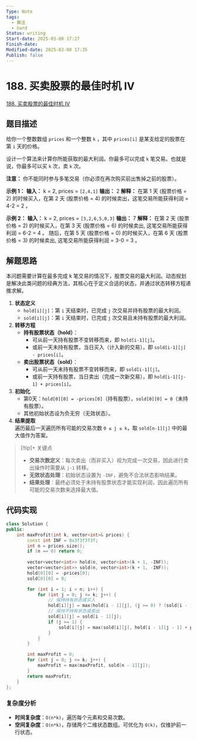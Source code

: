 ```yaml
---
Type: Note
tags:
  - 算法
  - hard
Status: writing
Start-date: 2025-03-08 17:27
Finish-date: 
Modified-date: 2025-03-08 17:35
Publish: false
---
```



# 188. 买卖股票的最佳时机 IV
[188. 买卖股票的最佳时机 IV](https://leetcode.cn/problems/best-time-to-buy-and-sell-stock-iv/)

## 题目描述
给你一个整数数组 `prices` 和一个整数 `k` ，其中 `prices[i]` 是某支给定的股票在第 `i` 天的价格。

设计一个算法来计算你所能获取的最大利润。你最多可以完成 `k` 笔交易。也就是说，你最多可以买 `k` 次，卖 `k` 次。

**注意：** 你不能同时参与多笔交易（你必须在再次购买前出售掉之前的股票）。

**示例 1：**
**输入：** k = 2, prices = `[2,4,1]`
**输出：** 2
**解释：** 在第 1 天 (股票价格 = 2) 的时候买入，在第 2 天 (股票价格 = 4) 的时候卖出，这笔交易所能获得利润 = 4-2 = 2 。

**示例 2：**
**输入：** k = 2, prices = `[3,2,6,5,0,3]`
**输出：** 7
**解释：** 在第 2 天 (股票价格 = 2) 的时候买入，在第 3 天 (股票价格 = 6) 的时候卖出, 这笔交易所能获得利润 = 6-2 = 4 。
     随后，在第 5 天 (股票价格 = 0) 的时候买入，在第 6 天 (股票价格 = 3) 的时候卖出, 这笔交易所能获得利润 = 3-0 = 3 。

## 解题思路
本问题需要计算在最多完成 k 笔交易的情况下，股票交易的最大利润。动态规划是解决此类问题的经典方法，其核心在于定义合适的状态，并通过状态转移方程递推求解。


1. **状态定义**
    - `hold[i][j]`：第 `i` 天结束时，已完成 `j` 次交易并持有股票的最大利润。
    - `sold[i][j]`：第 `i` 天结束时，已完成 `j` 次交易且未持有股票的最大利润。
2. **转移方程**
    - **持有股票状态（hold）**：
        - 可从前一天持有股票不变转移而来，即 `hold[i-1][j]`。
        - 或前一天未持有股票，当日买入（计入新的交易），即 `sold[i-1][j] - prices[i]`。
    - **卖出股票状态（sold）**：
        - 可从前一天未持有股票不变转移而来，即 `sold[i-1][j]`。
        - 或前一天持有股票，当日卖出（完成一次新交易），即 `hold[i-1][j-1] + prices[i]`。
3. **初始化**
    - 第0天：`hold[0][0] = -prices[0]`（持有股票），`sold[0][0] = 0`（未持有股票）。
    - 其他初始状态设为负无穷（无效状态）。
4. **结果提取**  
    遍历最后一天遍历所有可能的交易次数 `0 ≤ j ≤ k`，取 `sold[n-1][j]` 中的最大值作为答案。
    

> [!tip]+ 关键点
> - **交易次数定义**：每次卖出（而非买入）视为完成一次交易，因此进行卖出操作时需要从 `j-1` 转移。
> - **无效状态处理**：初始状态设置为 `-INF`，避免不合法状态影响结果。
> - **结果处理**：最终必须处于未持有股票状态才能实现利润，因此遍历所有可能的交易次数来选择最大值。


## 代码实现

```cpp
class Solution {
public:
    int maxProfit(int k, vector<int>& prices) {
        const int INF = 0x3f3f3f3f;
        int n = prices.size();
        if (n == 0) return 0;
        
        vector<vector<int>> hold(n, vector<int>(k + 1, -INF));
        vector<vector<int>> sold(n, vector<int>(k + 1, -INF));
        hold[0][0] = -prices[0];
        sold[0][0] = 0;

        for (int i = 1; i < n; i++) {
            for (int j = 0; j <= k; j++) {
                // 保持持有状态或买入
                hold[i][j] = max(hold[i - 1][j], (j >= 0) ? (sold[i - 1][j] - prices[i]) : -INF);
                // 保持不持有状态或卖出
                sold[i][j] = sold[i - 1][j];
                if (j >= 1) {
                    sold[i][j] = max(sold[i][j], hold[i - 1][j - 1] + prices[i]);
                }
            }
        }

        int maxProfit = 0;
        for (int j = 0; j <= k; j++) {
            maxProfit = max(maxProfit, sold[n - 1][j]);
        }
        return maxProfit;
    }
};
```


### 复杂度分析

- **时间复杂度**：`O(n*k)`，遍历每个元素和交易次数。
- **空间复杂度**：`O(n*k)`，存储两个二维状态数组。可优化为 `O(k)`，仅维护前一行状态。



